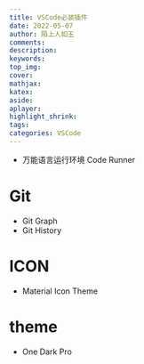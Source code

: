 ```yaml
---
title: VSCode必装插件
date: 2022-05-07
author: 陌上人如玉
comments:
description:
keywords:
top_img:
cover:
mathjax:
katex:
aside:
aplayer:
highlight_shrink:
tags: 
categories: VSCode
---
```



* 万能语言运行环境 Code Runner
# Git
* Git Graph
* Git History
# ICON
* Material Icon Theme
# theme
* One Dark Pro


